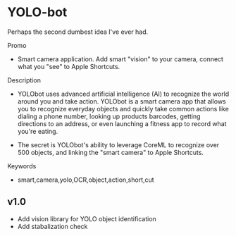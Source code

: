YOLO-bot
==========

Perhaps the second dumbest idea I've ever had.

Promo
- Smart camera application. Add smart "vision" to your camera, connect what you "see" to Apple Shortcuts.

Description
- YOLObot uses advanced artificial intelligence (AI) to recognize the world around you and take action. YOLObot is a smart camera app that allows you to recognize everyday objects and quickly take common actions like dialing a phone number, looking up products barcodes, getting directions to an address, or even launching a fitness app to record what you're eating. 

- The secret is YOLObot's ability to leverage CoreML to recognize over 500 objects, and linking the "smart camera" to Apple Shortcuts.

Keywords
- smart,camera,yolo,OCR,object,action,short,cut

v1.0
---
- Add vision library for YOLO object identification
- Add stabalization check

